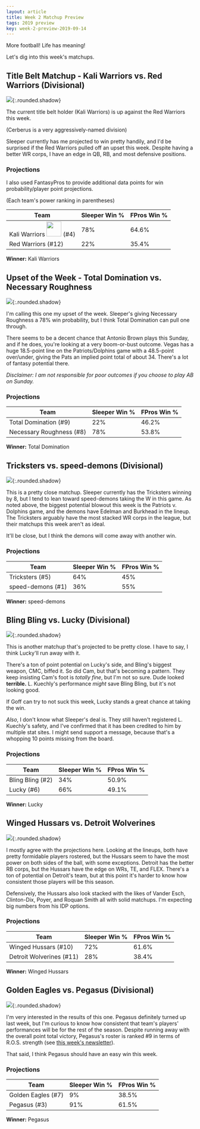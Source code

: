 ```yaml
---
layout: article
title: Week 2 Matchup Preview
tags: 2019 preview
key: week-2-preview-2019-09-14
---
```


More football! Life has meaning!

Let's dig into this week's matchups.

## Title Belt Matchup - Kali Warriors vs. Red Warriors (Divisional)

![](/post-assets/2019-09-14/kali_red.png){:.rounded.shadow}

The current title belt holder (Kali Warriors) is up against the Red Warriors this week. 

(Cerberus is a very aggressively-named division)

Sleeper currently has me projected to win pretty handily, and I'd be surprised if the Red Warriors pulled off an upset this week. Despite having a better WR corps, I have an edge in QB, RB, and most defensive positions. 

### Projections

I also used FantasyPros to provide additional data points for win probability/player point projections.

(Each team's power ranking in parentheses)

| Team                                                                    | Sleeper Win % | FPros Win % |
| ----------------------------------------------------------------------- | ------------- | ----------- |
| Kali Warriors <img width="40px" src="/misc/assets/svg/belt.svg" /> (#4) | 78%           | 64.6%       |
| Red Warriors (#12)                                                      | 22%           | 35.4%       |

**Winner:** Kali Warriors

## Upset of the Week - Total Domination vs. Necessary Roughness

![](/post-assets/2019-09-14/total_necessary.png){:.rounded.shadow}

I'm calling this one my upset of the week. Sleeper's giving Necessary Roughness a 78% win probability, but I think Total Domination can pull one through.

There seems to be a decent chance that Antonio Brown plays this Sunday, and if he does, you're looking at a very boom-or-bust outcome. Vegas has a huge 18.5-point line on the Patriots/Dolphins game with a 48.5-point over/under, giving the Pats an implied point total of about 34. There's a lot of fantasy potential there.

*Disclaimer: I am not responsible for poor outcomes if you choose to play AB on Sunday.*

### Projections

| Team                     | Sleeper Win % | FPros Win % |
| ------------------------ | ------------- | ----------- |
| Total Domination (#9)    | 22%           | 46.2%       |
| Necessary Roughness (#8) | 78%           | 53.8%       |

**Winner:** Total Domination

## Tricksters vs. speed-demons (Divisional)

![](/post-assets/2019-09-14/tricksters_speed.png){:.rounded.shadow}

This is a pretty close matchup. Sleeper currently has the Tricksters winning by 8, but I tend to lean toward speed-demons taking the W in this game. As noted above, the biggest potential blowout this week is the Patriots v. Dolphins game, and the demons have Edelman and Burkhead in the lineup. The Tricksters arguably have the most stacked WR corps in the league, but their matchups this week aren't as ideal.

It'll be close, but I think the demons will come away with another win.

### Projections

| Team              | Sleeper Win % | FPros Win % |
| ----------------- | ------------- | ----------- |
| Tricksters (#5)   | 64%           | 45%         |
| speed-demons (#1) | 36%           | 55%         |

**Winner:** speed-demons

## Bling Bling vs. Lucky (Divisional)

![](/post-assets/2019-09-14/bling_lucky.png){:.rounded.shadow}

This is another matchup that's projected to be pretty close. I have to say, I think Lucky'll run away with it.

There's a ton of point potential on Lucky's side, and Bling's biggest weapon, CMC, biffed it. So did Cam, but that's becoming a pattern. They keep insisting Cam's foot is *totally fine*, but I'm not so sure. Dude looked **terrible.** L. Kuechly's performance _might_ save Bling Bling, but it's not looking good.

If Goff can try to not suck this week, Lucky stands a great chance at taking the win.

*Also*, I don't know what Sleeper's deal is. They still haven't registered L. Kuechly's safety, and I've confirmed that it has been credited to him by multiple stat sites. I might send support a message, because that's a whopping 10 points missing from the board.

### Projections

| Team             | Sleeper Win % | FPros Win % |
| ---------------- | ------------- | ----------- |
| Bling Bling (#2) | 34%           | 50.9%       |
| Lucky (#6)       | 66%           | 49.1%       |

**Winner:** Lucky

## Winged Hussars vs. Detroit Wolverines

![](/post-assets/2019-09-14/winged_detroit.png){:.rounded.shadow}

I mostly agree with the projections here. Looking at the lineups, both have pretty formidable players rostered, but the Hussars seem to have the most power on both sides of the ball, with some exceptions. Detroit has the better RB corps, but the Hussars have the edge on WRs, TE, and FLEX. There's a ton of potential on Detroit's team, but at this point it's harder to know how consistent those players will be this season.

Defensively, the Hussars also look stacked with the likes of Vander Esch, Clinton-Dix, Poyer, and Roquan Smith all with solid matchups. I'm expecting big numbers from his IDP options.

### Projections

| Team                     | Sleeper Win % | FPros Win % |
| ------------------------ | ------------- | ----------- |
| Winged Hussars (#10)     | 72%           | 61.6%       |
| Detroit Wolverines (#11) | 28%           | 38.4%       |

**Winner:** Winged Hussars

## Golden Eagles vs. Pegasus (Divisional)

![](/post-assets/2019-09-14/golden_pegasus.png){:.rounded.shadow}

I'm very interested in the results of this one. Pegasus definitely turned up last week, but I'm curious to know how consistent that team's players' performances will be for the rest of the season. Despite running away with the overall point total victory, Pegasus's roster is ranked #9 in terms of R.O.S. strength (see [this week's newsletter](/2019/09/11/week-2-newsletter.html)).

That said, I think Pegasus should have an easy win this week.

### Projections

| Team               | Sleeper Win % | FPros Win % |
| ------------------ | ------------- | ----------- |
| Golden Eagles (#7) | 9%            | 38.5%       |
| Pegasus (#3)       | 91%           | 61.5%       |

**Winner:** Pegasus
